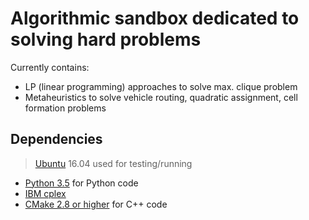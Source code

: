 # Algorithmic sandbox dedicated to solving hard problems

Currently contains:
* LP (linear programming) approaches to solve max. clique problem
* Metaheuristics to solve vehicle routing, quadratic assignment, cell formation problems

## Dependencies

> [Ubuntu](https://www.ubuntu.com/) 16.04 used for testing/running

* [Python 3.5](https://www.python.org/) for Python code
* [IBM cplex](https://www.ibm.com/analytics/cplex-optimizer)
* [CMake 2.8 or higher](https://cmake.org/) for C++ code
